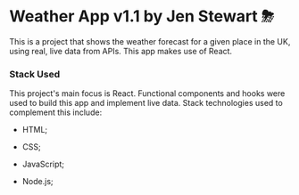 # Weather App v1.1 by Jen Stewart ⛈

This is a project that shows the weather forecast for a given place in the UK, using real, live data from APIs. This app makes use of React.

### Stack Used

This project's main focus is React. Functional components and hooks were used to build this app and implement live data. Stack technologies used to complement this include:

- HTML;

- CSS;

- JavaScript;

- Node.js;

